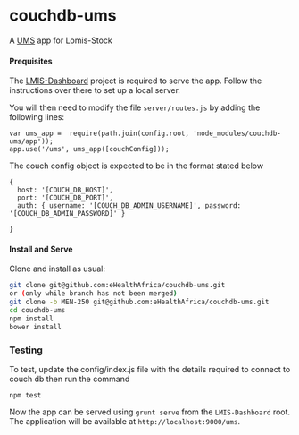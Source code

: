 # couchdb-ums



A  [UMS](https://github.com/eHealthAfrica/couchdb-ums) app for Lomis-Stock




#### Prequisites

The [LMIS-Dashboard](https://github.com/eHealthAfrica/LMIS-Dashboard) project is required to serve the app. Follow the instructions over there to set up a local server.

You will then need to modify the file `server/routes.js` by adding the following lines:

```
var ums_app =  require(path.join(config.root, 'node_modules/couchdb-ums/app'));
app.use('/ums', ums_app([couchConfig]));
```

The couch config object is expected to be in the format stated below
```
{ 
  host: '[COUCH_DB_HOST]',
  port: '[COUCH_DB_PORT]',
  auth: { username: '[COUCH_DB_ADMIN_USERNAME]', password: '[COUCH_DB_ADMIN_PASSWORD]' }
 
}
```




#### Install and Serve

Clone and install as usual:

```bash
git clone git@github.com:eHealthAfrica/couchdb-ums.git
or (only while branch has not been merged)
git clone -b MEN-250 git@github.com:eHealthAfrica/couchdb-ums.git
cd couchdb-ums
npm install 
bower install
```


### Testing

To test, update the config/index.js file with the details required to connect to couch db then run the command
```
npm test
```



Now the app can be served using `grunt serve` from the `LMIS-Dashboard` root. The application will be available at `http://localhost:9000/ums`.


